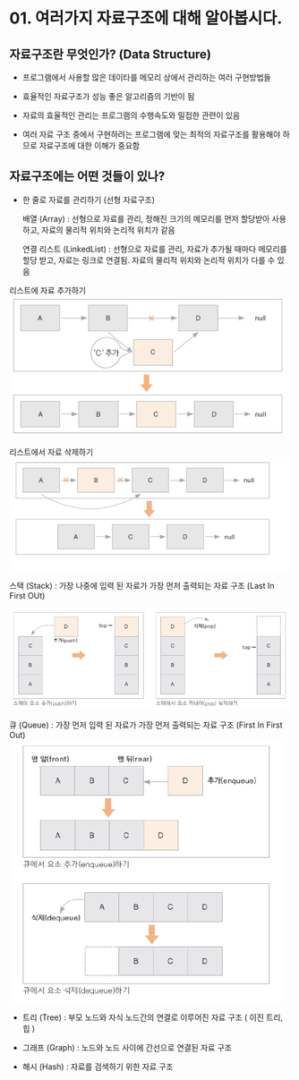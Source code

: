 # 01. 여러가지 자료구조에 대해 알아봅시다.

## 자료구조란 무엇인가? (Data Structure)

- 프로그램에서 사용할 많은 데이타를 메모리 상에서 관리하는 여러 구현방법들

- 효율적인 자료구조가 성능 좋은 알고리즘의 기반이 됨

- 자료의 효율적인 관리는 프로그램의 수행속도와 밀접한 관련이 있음

- 여러 자료 구조 중에서 구현하려는 프로그램에 맞는 최적의 자료구조를 활용해야 하므로 자료구조에 대한 이해가 중요함


## 자료구조에는 어떤 것들이 있나?

- 한 줄로 자료를 관리하기 (선형 자료구조)

  배열 (Array)  : 선형으로 자료를 관리, 정해진 크기의 메모리를 먼저 할당받아 사용하고, 자료의 물리적 위치와 논리적 위치가 같음

  연결 리스트 (LinkedList) : 선형으로 자료를 관리, 자료가 추가될 때마다 메모리를 할당 받고, 자료는 링크로 연결됨. 자료의 물리적 위치와 논리적 위치가 다를 수 있음

리스트에 자료 추가하기 <br>
![listadd](./img/listadd.png)

리스트에서 자료 삭제하기 <br>
![listdelete](./img/listdelete.png)

  스택 (Stack) : 가장 나중에 입력 된 자료가 가장 먼저 출력되는 자료 구조 (Last In First OUt)

![stack](./img/stack.png)

  큐 (Queue) :  가장 먼저 입력 된 자료가 가장 먼저 출력되는 자료 구조 (First In First Out)
![queue](./img/queue.png)


- 트리 (Tree) : 부모 노드와 자식 노드간의 연결로 이루어진 자료 구조 ( 이진 트리, 힙 )
  
- 그래프 (Graph) : 노드와 노드 사이에 간선으로 연결된 자료 구조 

- 해시 (Hash) : 자료를 검색하기 위한 자료 구조
  
  



